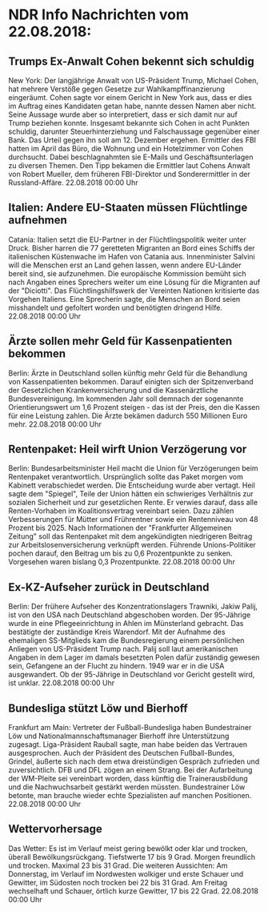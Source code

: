 # NDR Info Nachrichten vom 22.08.2018:


## Trumps Ex-Anwalt Cohen bekennt sich schuldig
New York: Der langjährige Anwalt von US-Präsident Trump, Michael Cohen, hat mehrere Verstöße gegen Gesetze zur Wahlkampffinanzierung eingeräumt. Cohen sagte vor einem Gericht in New York aus, dass er dies im Auftrag eines Kandidaten getan habe, nannte dessen Namen aber nicht. Seine Aussage wurde aber so interpretiert, dass er sich damit nur auf Trump beziehen konnte. Insgesamt bekannte sich Cohen in acht Punkten schuldig, darunter Steuerhinterziehung und Falschaussage gegenüber einer Bank. Das Urteil gegen ihn soll am 12. Dezember ergehen. Ermittler des FBI hatten im April das Büro, die Wohnung und ein Hotelzimmer von Cohen durchsucht. Dabei beschlagnahmten sie E-Mails und Geschäftsunterlagen zu diversen Themen. Den Tipp bekamen die Ermittler laut Cohens Anwalt von Robert Mueller, dem früheren FBI-Direktor und Sonderermittler in der Russland-Affäre. 22.08.2018 00:00 Uhr 

## Italien: Andere EU-Staaten müssen Flüchtlinge aufnehmen
Catania: Italien setzt die EU-Partner in der Flüchtlingspolitik weiter unter Druck. Bisher harren die 77 geretteten Migranten an Bord eines Schiffs der italienischen Küstenwache im Hafen von Catania aus. Innenminister Salvini will die Menschen erst an Land gehen lassen, wenn andere EU-Länder bereit sind, sie aufzunehmen. Die europäische Kommission bemüht sich nach Angaben eines Sprechers weiter um eine Lösung für die Migranten auf der "Diciotti". Das Flüchtlingshilfswerk der Vereinten Nationen kritisierte das Vorgehen Italiens. Eine Sprecherin sagte, die Menschen an Bord seien misshandelt und gefoltert worden und benötigten dringend Hilfe. 22.08.2018 00:00 Uhr 

## Ärzte sollen mehr Geld für Kassenpatienten bekommen
Berlin: Ärzte in Deutschland sollen künftig mehr Geld für die Behandlung von Kassenpatienten bekommen. Darauf einigten sich der Spitzenverband der Gesetzlichen Krankenversicherung und die Kassenärztliche Bundesvereinigung. Im kommenden Jahr soll demnach der sogenannte Orientierungswert um 1,6 Prozent steigen - das ist der Preis, den die Kassen für eine Leistung zahlen. Die Ärzte bekämen dadurch 550 Millionen Euro mehr. 22.08.2018 00:00 Uhr 

## Rentenpaket: Heil wirft Union Verzögerung vor
Berlin: Bundesarbeitsminister Heil macht die Union für Verzögerungen beim Rentenpaket verantwortlich. Ursprünglich sollte das Paket morgen vom Kabinett verabschiedet werden. Die Entscheidung wurde aber vertagt. Heil sagte dem "Spiegel", Teile der Union hätten ein schwieriges Verhältnis zur sozialen Sicherheit und zur gesetzlichen Rente. Er verwies darauf, dass alle Renten-Vorhaben im Koalitionsvertrag vereinbart seien. Dazu zählen Verbesserungen für Mütter und Frührentner sowie ein Rentenniveau von 48 Prozent bis 2025. Nach Informationen der "Frankfurter Allgemeinen Zeitung" soll das Rentenpaket mit dem angekündigten niedrigeren Beitrag zur Arbeitslosenversicherung verknüpft werden. Führende Unions-Politiker pochen darauf, den Beitrag um bis zu 0,6 Prozentpunkte zu senken. Vorgesehen waren bislang 0,3 Prozentpunkte. 22.08.2018 00:00 Uhr 

## Ex-KZ-Aufseher zurück in Deutschland
Berlin: Der frühere Aufseher des Konzentrationslagers Trawniki, Jakiw Palij, ist von den USA nach Deutschland abgeschoben worden. Der 95-Jährige wurde in eine Pflegeeinrichtung in Ahlen im Münsterland gebracht. Das bestätigte der zuständige Kreis Warendorf. Mit der Aufnahme des ehemaligen SS-Mitglieds kam die Bundesregierung einem persönlichen Anliegen von US-Präsident Trump nach. Palij soll laut amerikanischen Angaben in dem Lager im damals besetzten Polen dafür zuständig gewesen sein, Gefangene an der Flucht zu hindern. 1949 war er in die USA ausgewandert. Ob der 95-Jährige in Deutschland vor Gericht gestellt wird, ist unklar. 22.08.2018 00:00 Uhr 

## Bundesliga stützt Löw und Bierhoff
Frankfurt am Main: Vertreter der Fußball-Bundesliga haben Bundestrainer Löw und Nationalmannschaftsmanager Bierhoff ihre Unterstützung zugesagt. Liga-Präsident Rauball sagte, man habe beiden das Vertrauen ausgesprochen. Auch der Präsident des Deutschen Fußball-Bundes, Grindel, äußerte sich nach dem etwa dreistündigen Gespräch zufrieden und zuversichtlich. DFB und DFL zögen an einem Strang. Bei der Aufarbeitung der WM-Pleite sei vereinbart worden, dass künftig die Trainerausbildung und die Nachwuchsarbeit gestärkt werden müssten. Bundestrainer Löw betonte, man brauche wieder echte Spezialisten auf manchen Positionen. 22.08.2018 00:00 Uhr 

## Wettervorhersage
Das Wetter: Es ist im Verlauf meist gering bewölkt oder klar und trocken, überall Bewölkungsrückgang. Tiefstwerte 17 bis 9 Grad. Morgen freundlich und trocken. Maximal 23 bis 31 Grad. Die weiteren Aussichten:
Am Donnerstag, im Verlauf im Nordwesten wolkiger und erste Schauer und Gewitter, im Südosten noch trocken bei 22 bis 31 Grad. Am Freitag wechselhaft und Schauer, örtlich kurze Gewitter, 17 bis 22 Grad. 22.08.2018 00:00 Uhr 
